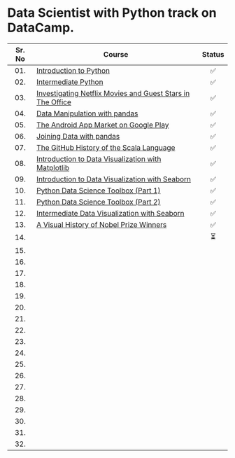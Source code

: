 # Data Scientist with Python track on DataCamp.

| Sr. No | Course                                                               |Status|
|:------:|----------------------------------------------------------------------------|:--:|
| 01.     | [Introduction to Python](Data_Scientist_with_Python/01_Introduction_to_python)|✅|
| 02.     | [Intermediate Python](Data_Scientist_with_Python/02_Intermediate_Python)|✅| 
| 03.     | [Investigating Netflix Movies and Guest Stars in The Office](Data_Scientist_with_Python/03-Investigating_Netflix_Movie)|✅|
| 04.     | [Data Manipulation with pandas](Data_Scientist_with_Python/04-Data_Manipulation_with_pandas)|✅|
| 05.     | [The Android App Market on Google Play](Data_Scientist_with_Python/05-The_Android_App_Market_on_Google%20Play)|✅|
| 06.     | [Joining Data with pandas](Data_Scientist_with_Python/06-Joining_Data_with_pandas)|✅|
| 07.     | [The GitHub History of the Scala Language](Data_Scientist_with_Python/07-The_GitHub_History_of_the_Scala_Language)|✅|
| 08.     | [Introduction to Data Visualization with Matplotlib](Data_Scientist_with_Python/08-Introduction_to_Data_Visualization_with_Matplotlib)|✅|
| 09.     | [Introduction to Data Visualization with Seaborn](Data_Scientist_with_Python/09-Introduction_to_Data_Visualization_with_Seaborn)|✅|
| 10.     | [Python Data Science Toolbox (Part 1)](Data_Scientist_with_Python/10-Python_Data_Science_Toolbox_(Part%201))|✅|
| 11.     | [Python Data Science Toolbox (Part 2)](Data_Scientist_with_Python/11-Python_Data_Science_Toolbox_(Part%202))|✅|
| 12.     | [Intermediate Data Visualization with Seaborn](Data_Scientist_with_Python/12-Intermediate_Data_Visualization_with_Seaborn)|✅|
| 13.     | [A Visual History of Nobel Prize Winners](Data_Scientist_with_Python/13_A_Visual_History_of_Nobel_Prize_Winners)|✅|
| 14.     | []()|⏳|
| 15.     | []()||
| 16.     | []()||
| 17.     | []()||
| 18.     | []()||
| 19.     | []()||
| 20.     | []()||
| 21.     | []()||
| 22.     | []()||
| 23.     | []()||
| 24.     | []()||
| 25.     | []()||
| 26.     | []()||
| 27.     | []()||
| 28.     | []()||
| 29.     | []()||
| 30.     | []()||
| 31.     | []()||
| 32.     | []()||